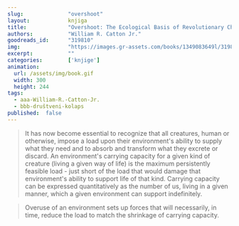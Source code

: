 ```yaml
---
slug:              "overshoot"
layout:            knjiga
title:             "Overshoot: The Ecological Basis of Revolutionary Change"
authors:           "William R. Catton Jr."
goodreads_id:      "319810"
img:               "https://images.gr-assets.com/books/1349083649l/319810.jpg"
excerpt:           ""
categories:        ['knjige']
animation:
  url: /assets/img/book.gif
  width: 300
  height: 244
tags:
  - aaa-William-R.-Catton-Jr.
  - bbb-društveni-kolaps
published:  false  
---
```


<blockquote>
It has now become essential to recognize that all creatures, human or otherwise, impose a load upon their environment's 
ability to supply what they need and to absorb and transform what they excrete or discard. An environment's carrying 
capacity for a given kind of creature (living a given way of life) is the maximum persistently feasible load - just 
short of the load that would damage that environment's ability to support life of that kind. Carrying capacity can be
expressed quantitatively as the number of us, living in a given manner, which a given environment can support indefinitely.
</blockquote>

<blockquote>
Overuse of an environment sets up forces that will necessarily, in time, reduce the load to match the shrinkage of
carrying capacity.
</blockquote>